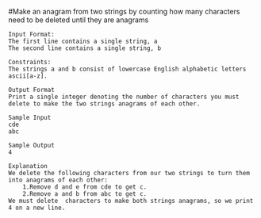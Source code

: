 #Make an anagram from two strings by counting how many characters need to be deleted until they are anagrams

	Input Format:
	The first line contains a single string, a 
	The second line contains a single string, b

	Constraints:
	The strings a and b consist of lowercase English alphabetic letters ascii[a-z].

	Output Format
	Print a single integer denoting the number of characters you must delete to make the two strings anagrams of each other.

	Sample Input
	cde
	abc

	Sample Output
	4

	Explanation
	We delete the following characters from our two strings to turn them into anagrams of each other:
		1.Remove d and e from cde to get c.
		2.Remove a and b from abc to get c.
	We must delete  characters to make both strings anagrams, so we print 4 on a new line.